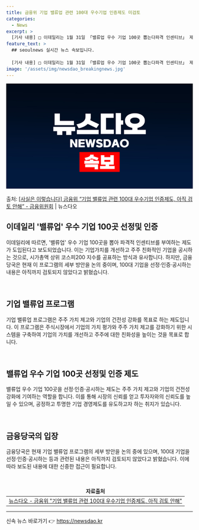```yaml
---
title: 금융위 기업 밸류업 관련 100대 우수기업 인증제도 미검토
categories:
  - News
excerpt: >
  [기사 내용] □ 이데일리는 1월 31일 「밸류업 우수 기업 100곳 뽑는다파격 인센티브」 제하의 기사에서,…
feature_text: >
  ## seoulnews 실시간 뉴스 속보입니다.

  [기사 내용] □ 이데일리는 1월 31일 「밸류업 우수 기업 100곳 뽑는다파격 인센티브」 제하의 기사에서,…
image: '/assets/img/newsdao_breakingnews.jpg'
---
```


![뉴스다오 속보](/assets/img/newsdao_breakingnews.jpg)

<p>출처: <a href="https://newsdao.kr/3117" rel="dofollow">[사실은 이렇습니다] 금융위 “기업 밸류업 관련 100대 우수기업 인증제도, 아직 검토 안해” - 금융위원회</a> | 뉴스다오</p>

<h2 data-ke-size="size26">이데일리 '밸류업' 우수 기업 100곳 선정및 인증</h2>
<p data-ke-size="size16">이데일리에 따르면, '밸류업' 우수 기업 100곳을 뽑아 파격적 인센티브를 부여하는 제도가 도입된다고 보도되었습니다. 이는 기업가치를 개선하고 주주 친화적인 기업을 공시하는 것으로, 시가총액 상위 코스피200 지수를 공표하는 방식과 유사합니다. 하지만, 금융당국은 현재 이 프로그램의 세부 방안을 논의 중이며, 100대 기업을 선정·인증·공시하는 내용은 아직까지 검토되지 않았다고 밝혔습니다.</p>
<p data-ke-size="size16">&nbsp;</p>
<h2 data-ke-size="size26">기업 밸류업 프로그램</h2>
<p data-ke-size="size16">기업 밸류업 프로그램은 주주 가치 제고와 기업의 건전성 강화를 목표로 하는 제도입니다. 이 프로그램은 주식시장에서 기업의 가치 평가와 주주 가치 제고를 강화하기 위한 시스템을 구축하여 기업의 가치를 개선하고 주주에 대한 친화성을 높이는 것을 목표로 합니다.</p>
<p data-ke-size="size16">&nbsp;</p>
<h2 data-ke-size="size26">밸류업 우수 기업 100곳 선정및 인증 제도</h2>
<p data-ke-size="size16">밸류업 우수 기업 100곳을 선정·인증·공시하는 제도는 주주 가치 제고와 기업의 건전성 강화에 기여하는 역할을 합니다. 이를 통해 시장의 신뢰를 얻고 투자자와의 신뢰도를 높일 수 있으며, 공정하고 투명한 기업 경영제도를 유도하고자 하는 취지가 있습니다.</p>
<p data-ke-size="size16">&nbsp;</p>
<h2 data-ke-size="size26">금융당국의 입장</h2>
<p data-ke-size="size16">금융당국은 현재 기업 밸류업 프로그램의 세부 방안을 논의 중에 있으며, 100대 기업을 선정·인증·공시하는 등과 관련된 내용은 아직까지 검토되지 않았다고 밝혔습니다. 이에 따라 보도된 내용에 대한 신중한 접근이 필요합니다.</p>
<p data-ke-size="size16">&nbsp;</p>
<table>
    <thead>
        <tr>
            <td style="text-align: center; height: 17px;"><b>자료출처</b></td>
        </tr>
    </thead>
    <tbody>
        <tr>
            <td style="text-align: center; height: 17px;"><a href="https://newsdao.kr/3117">뉴스다오 - 금융위 "기업 밸류업 관련 100대 우수기업 인증제도, 아직 검토 안해"</a></td>
        </tr>
    </tbody>
</table>
<hr> 

신속 뉴스 바로가기 👉 <a href="https://newsdao.kr" rel="dofollow">https://newsdao.kr</a>


